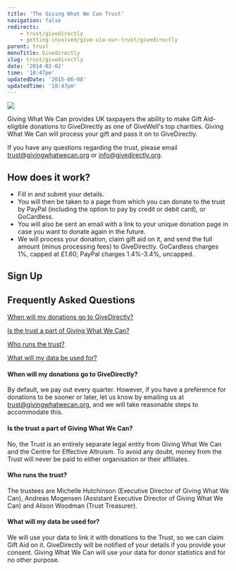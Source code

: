 ```yaml
---
title: 'The Giving What We Can Trust'
navigation: false
redirects:
    - trust/givedirectly
    - getting-involved/give-via-our-trust/givedirectly
parent: trust
menuTitle: Givedirectly
slug: trust/givedirectly
date: '2014-02-02'
time: '10:47pm'
updatedDate: '2015-06-08'
updatedTime: '10:47pm'
---
```

![](/images/uploads/gd_logo_01.jpg)

Giving What We Can provides UK taxpayers the ability to make Gift Aid-eligible donations to GiveDirectly as one of GiveWell's top charities. Giving What We Can will process your gift and pass it on to GiveDirectly.

If you have any questions regarding the trust, please email [trust@givingwhatwecan.org](mailto:trust@givingwhatwecan.org) or [info@givedirectly.org](mailto:info@givedirectly.org).

## How does it work?

*   Fill in and submit your details.
*   You will then be taken to a page from which you can donate to the trust by PayPal (including the option to pay by credit or debit card), or GoCardless.
*   You will also be sent an email with a link to your unique donation page in case you want to donate again in the future.
*   We will process your donation, claim gift aid on it, and send the full amount (minus processing fees) to GiveDirectly. GoCardless charges 1%, capped at £1.60; PayPal charges 1.4%-3.4%, uncapped.

## Sign Up

## Frequently Asked Questions

[When will my donations go to GiveDirectly?](#4)

[Is the trust a part of Giving What We Can?](#5)

[Who runs the trust?](#6)

[What will my data be used for?](#7)

#### <a></a>When will my donations go to GiveDirectly?

By default, we pay out every quarter. However, if you have a preference for donations to be sooner or later, let us know by emailing us at [trust@givingwhatwecan.org](mailto:trust@givingwhatwecan.org?subject=Giving%20What%20We%20Can%20Trust), and we will take reasonable steps to accommodate this.

#### <a></a>Is the trust a part of Giving What We Can?

No, the Trust is an entirely separate legal entity from Giving What We Can and the Centre for Effective Altruism. To avoid any doubt, money from the Trust will never be paid to either organisation or their affiliates.

#### <a></a>Who runs the trust?

The trustees are Michelle Hutchinson (Executive Director of Giving What We Can), Andreas Mogensen (Assistant Executive Director of Giving What We Can) and Alison Woodman (Trust Treasurer).

#### <a></a>What will my data be used for?

We will use your data to link it with donations to the Trust, so we can claim Gift Aid on it. GiveDirectly will be notified of your details if you provide your consent. Giving What We Can will use your data for donor statistics and for no other purpose.